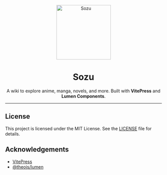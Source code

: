 <p align="center">
  <a href="https://sozu-wiki.netlify.app/">
    <img 
      src="https://sozu-wiki.netlify.app/Logo.gif" 
      alt="Sozu" 
      width="175" 
      height="175" 
      decoding="async" 
      fetchpriority="high"
    />
  </a>
</p>

<h1 align="center">Sozu</h1>

<p align="center">
  A wiki to explore anime, manga, novels, and more.  
  Built with <strong>VitePress</strong> and <strong>Lumen Components</strong>.
</p>

---

## License

This project is licensed under the MIT License. See the [LICENSE](https://github.com/cyckey/sozu/blob/main/LICENSE) file for details.
## Acknowledgements

- [VitePress](https://vitepress.dev/)
- [@theojs/lumen](https://github.com/Theo-Messi/lumen)
